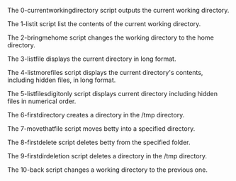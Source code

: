 The 0-currentworkingdirectory script outputs the current working directory.

The 1-listit script list the contents of the current working directory.

The 2-bringmehome script changes the working directory to the home directory.

The 3-listfile displays the current directory in long format.

The 4-listmorefiles script displays the current directory's contents, including hidden files, in long format.

The 5-listfilesdigitonly script displays current directory including hidden files in numerical order.

The 6-firstdirectory creates a directory in the /tmp directory.

The 7-movethatfile script moves betty into a specified directory.

The 8-firstdelete script deletes betty from the specified folder.

The 9-firstdirdeletion script deletes a directory in the /tmp directory.

The 10-back script changes a working directory to the previous one.
